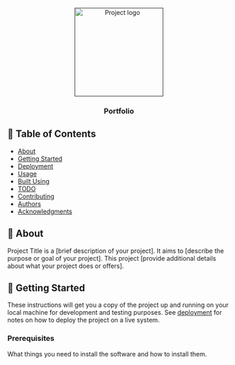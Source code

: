 <p align="center">
  <a href="" rel="noopener">
    <img width=200px height=200px src="large.jpg" alt="Project logo">
  </a>
</p>
<h3 align="center">Portfolio</h3>
<div align="center">
 
</div>


## 📝 Table of Contents
- [About](#about)
- [Getting Started](#getting_started)
- [Deployment](#deployment)
- [Usage](#usage)
- [Built Using](#built_using)
- [TODO](../TODO.md)
- [Contributing](../CONTRIBUTING.md)
- [Authors](#authors)
- [Acknowledgments](#acknowledgement)
## 🧐 About <a name = "about"></a>
Project Title is a [brief description of your project]. It aims to [describe the purpose or goal of your project]. This project [provide additional details about what your project does or offers].

## 🏁 Getting Started <a name = "getting_started"></a>
These instructions will get you a copy of the project up and running on your local machine for development and testing purposes. See [deployment](#deployment) for notes on how to deploy the project on a live system.
### Prerequisites
What things you need to install the software and how to install them.
